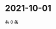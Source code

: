 # 2021-10-01

共 0 条

<!-- BEGIN WEIBO -->
<!-- 最后更新时间 Fri Oct 01 2021 23:14:52 GMT+0800 (China Standard Time) -->

<!-- END WEIBO -->
